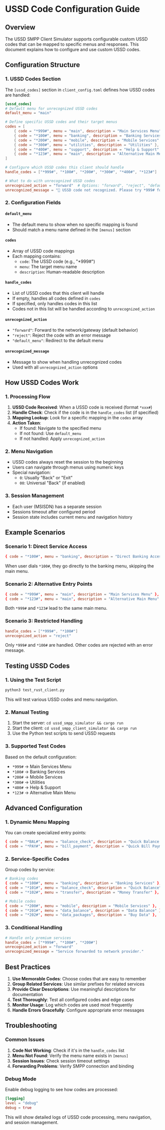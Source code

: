 # USSD Code Configuration Guide

## Overview

The USSD SMPP Client Simulator supports configurable custom USSD codes that can be mapped to specific menus and responses. This document explains how to configure and use custom USSD codes.

## Configuration Structure

### 1. USSD Codes Section

The `[ussd_codes]` section in `client_config.toml` defines how USSD codes are handled:

```toml
[ussd_codes]
# Default menu for unrecognized USSD codes
default_menu = "main"

# Define specific USSD codes and their target menus
codes = [
    { code = "*999#", menu = "main", description = "Main Services Menu" },
    { code = "*100#", menu = "banking", description = "Banking Services" },
    { code = "*200#", menu = "mobile", description = "Mobile Services" },
    { code = "*300#", menu = "utilities", description = "Utilities" },
    { code = "*400#", menu = "support", description = "Help & Support" },
    { code = "*123#", menu = "main", description = "Alternative Main Menu" },
]

# Configure which USSD codes this client should handle
handle_codes = ["*999#", "*100#", "*200#", "*300#", "*400#", "*123#"]

# What to do with unrecognized USSD codes
unrecognized_action = "forward"  # Options: "forward", "reject", "default_menu"
unrecognized_message = "🚫 USSD code not recognized. Please try *999# for main menu."
```

### 2. Configuration Fields

#### `default_menu`
- The default menu to show when no specific mapping is found
- Should match a menu name defined in the `[menus]` section

#### `codes`
- Array of USSD code mappings
- Each mapping contains:
  - `code`: The USSD code (e.g., "*999#")
  - `menu`: The target menu name
  - `description`: Human-readable description

#### `handle_codes`
- List of USSD codes that this client will handle
- If empty, handles all codes defined in `codes`
- If specified, only handles codes in this list
- Codes not in this list will be handled according to `unrecognized_action`

#### `unrecognized_action`
- `"forward"`: Forward to the network/gateway (default behavior)
- `"reject"`: Reject the code with an error message
- `"default_menu"`: Redirect to the default menu

#### `unrecognized_message`
- Message to show when handling unrecognized codes
- Used with all `unrecognized_action` options

## How USSD Codes Work

### 1. Processing Flow

1. **USSD Code Received**: When a USSD code is received (format `*xxx#`)
2. **Handle Check**: Check if the code is in the `handle_codes` list (if specified)
3. **Mapping Lookup**: Look for a specific mapping in the `codes` array
4. **Action Taken**:
   - If found: Navigate to the specified menu
   - If not found: Use `default_menu`
   - If not handled: Apply `unrecognized_action`

### 2. Menu Navigation

- USSD codes always reset the session to the beginning
- Users can navigate through menus using numeric keys
- Special navigation:
  - `0`: Usually "Back" or "Exit"
  - `00`: Universal "Back" (if enabled)

### 3. Session Management

- Each user (MSISDN) has a separate session
- Sessions timeout after configured period
- Session state includes current menu and navigation history

## Example Scenarios

### Scenario 1: Direct Service Access

```toml
{ code = "*100#", menu = "banking", description = "Direct Banking Access" }
```

When user dials `*100#`, they go directly to the banking menu, skipping the main menu.

### Scenario 2: Alternative Entry Points

```toml
{ code = "*999#", menu = "main", description = "Main Services Menu" },
{ code = "*123#", menu = "main", description = "Alternative Main Menu" },
```

Both `*999#` and `*123#` lead to the same main menu.

### Scenario 3: Restricted Handling

```toml
handle_codes = ["*999#", "*100#"]
unrecognized_action = "reject"
```

Only `*999#` and `*100#` are handled. Other codes are rejected with an error message.

## Testing USSD Codes

### 1. Using the Test Script

```bash
python3 test_rust_client.py
```

This will test various USSD codes and menu navigation.

### 2. Manual Testing

1. Start the server: `cd ussd_smpp_simulator && cargo run`
2. Start the client: `cd ussd_smpp_client_simulator && cargo run`
3. Use the Python test scripts to send USSD requests

### 3. Supported Test Codes

Based on the default configuration:

- `*999#` → Main Services Menu
- `*100#` → Banking Services
- `*200#` → Mobile Services
- `*300#` → Utilities
- `*400#` → Help & Support
- `*123#` → Alternative Main Menu

## Advanced Configuration

### 1. Dynamic Menu Mapping

You can create specialized entry points:

```toml
{ code = "*BAL#", menu = "balance_check", description = "Quick Balance Check" },
{ code = "*PAY#", menu = "bill_payment", description = "Quick Bill Payment" },
```

### 2. Service-Specific Codes

Group codes by service:

```toml
# Banking codes
{ code = "*100#", menu = "banking", description = "Banking Services" },
{ code = "*101#", menu = "balance_check", description = "Quick Balance" },
{ code = "*102#", menu = "transfer", description = "Money Transfer" },

# Mobile codes
{ code = "*200#", menu = "mobile", description = "Mobile Services" },
{ code = "*201#", menu = "data_balance", description = "Data Balance" },
{ code = "*202#", menu = "data_packages", description = "Buy Data" },
```

### 3. Conditional Handling

```toml
# Handle only premium services
handle_codes = ["*999#", "*100#", "*200#"]
unrecognized_action = "forward"
unrecognized_message = "Service forwarded to network provider."
```

## Best Practices

1. **Use Memorable Codes**: Choose codes that are easy to remember
2. **Group Related Services**: Use similar prefixes for related services
3. **Provide Clear Descriptions**: Use meaningful descriptions for documentation
4. **Test Thoroughly**: Test all configured codes and edge cases
5. **Monitor Usage**: Log which codes are used most frequently
6. **Handle Errors Gracefully**: Configure appropriate error messages

## Troubleshooting

### Common Issues

1. **Code Not Working**: Check if it's in the `handle_codes` list
2. **Menu Not Found**: Verify the menu name exists in `[menus]`
3. **Session Issues**: Check session timeout settings
4. **Forwarding Problems**: Verify SMPP connection and binding

### Debug Mode

Enable debug logging to see how codes are processed:

```toml
[logging]
level = "debug"
debug = true
```

This will show detailed logs of USSD code processing, menu navigation, and session management.
